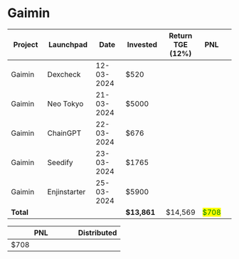 # Gaimin



<table data-full-width="true"><thead><tr><th width="152">Project</th><th width="138">Launchpad</th><th width="132">Date</th><th width="133">Invested</th><th>Return TGE (12%)</th><th>PNL</th><th></th></tr></thead><tbody><tr><td>Gaimin</td><td>Dexcheck</td><td>12-03-2024</td><td>$520</td><td></td><td></td><td></td></tr><tr><td>Gaimin</td><td>Neo Tokyo</td><td>21-03-2024</td><td>$5000</td><td></td><td></td><td></td></tr><tr><td>Gaimin</td><td>ChainGPT</td><td>22-03-2024</td><td>$676</td><td></td><td></td><td></td></tr><tr><td>Gaimin</td><td>Seedify</td><td>23-03-2024</td><td>$1765</td><td></td><td></td><td></td></tr><tr><td>Gaimin</td><td>Enjinstarter</td><td>25-03-2024</td><td>$5900</td><td></td><td></td><td></td></tr><tr><td><strong>Total</strong></td><td></td><td></td><td><strong>$13,861</strong></td><td>$14,569</td><td><mark style="color:green;">$708</mark></td><td></td></tr></tbody></table>

<table data-full-width="true"><thead><tr><th width="135">PNL</th><th>Distributed</th></tr></thead><tbody><tr><td>$708</td><td></td></tr></tbody></table>

